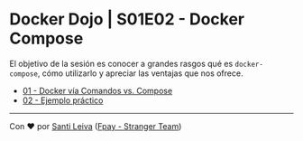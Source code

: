 # Docker Dojo | S01E02 - Docker Compose

El objetivo de la sesión es conocer a grandes rasgos qué es `docker-compose`, cómo utilizarlo y apreciar las ventajas que nos ofrece.

- [01 - Docker vía Comandos vs. Compose](./01-terminal-y-compose)
- [02 - Ejemplo práctico](./02-practica)

---

Con ❤️ por [Santi Leiva](mailto:santiago.leiva@redb.ee) ([Fpay - Stranger Team](mailto:stranger-team@redb.ee))
